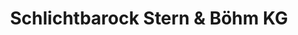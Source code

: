 ---
title: "Schlichtbarock Stern & Böhm KG"
url: /feldbach/schlichtbarock-stern-und-boehm-kg/
shop: Blumen
---